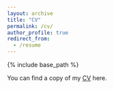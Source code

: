 ```yaml
---
layout: archive
title: "CV"
permalink: /cv/
author_profile: true
redirect_from:
  - /resume
---
```


{% include base_path %}

You can find a copy of my [CV](https://www.dropbox.com/s/mopwdm174s36rme/HYWang_CV_2022_bilingual.pdf) here.
